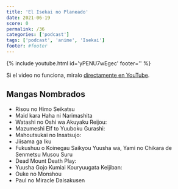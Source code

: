 ```yaml
---
title: 'El Isekai no Planeado'
date: 2021-06-19
score: 0
permalink: /36
categories: ['podcast']
tags: ['podcast', 'anime', 'Isekai']
footer: #footer
---
```


{% include youtube.html id='yPENU7wEgec' footer='' %}

Si el video no funciona, miralo [directamente en YouTube](https://youtu.be/yPENU7wEgec).

<!-- Tambien podes [descargar el mp3](CHANGEME). -->

## Mangas Nombrados

- Risou no Himo Seikatsu
- Maid kara Haha ni Narimashita
- Watashi no Oshi wa Akuyaku Reijou:
- Mazumeshi Elf to Yuuboku Gurashi:
- Mahoutsukai no Insatsujo:
- Jiisama ga Iku
- Fukushuu o Koinegau Saikyou Yuusha wa, Yami no Chikara de Senmetsu Musou Suru
- Dead Mount Death Play:
- Yuusha Gojo Kumiai Kouryuugata Keijiban:
- Ouke no Monshou
- Paul no Miracle Daisakusen

